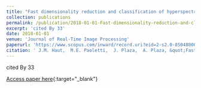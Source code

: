 ```yaml
---
title: "Fast dimensionality reduction and classification of hyperspectral images with extreme learning machines"
collection: publications
permalink: /publication/2018-01-01-Fast-dimensionality-reduction-and-classification-of-hyperspectral-images-with-extreme-learning-machines
excerpt: 'cited By 33'
date: 2018-01-01
venue: 'Journal of Real-Time Image Processing'
paperurl: 'https://www.scopus.com/inward/record.uri?eid=2-s2.0-85048000400&doi=10.1007%2fs11554-018-0793-9&partnerID=40&md5=3999de5c42a899bf0ba1993ee7587c53'
citation: ' J.M. Haut,  M.E. Paoletti,  J. Plaza,  A. Plaza, &quot;Fast dimensionality reduction and classification of hyperspectral images with extreme learning machines.&quot; Journal of Real-Time Image Processing, 2018.'
---
```

cited By 33

[Access paper here](https://www.scopus.com/inward/record.uri?eid=2-s2.0-85048000400&doi=10.1007%2fs11554-018-0793-9&partnerID=40&md5=3999de5c42a899bf0ba1993ee7587c53){:target="_blank"}
